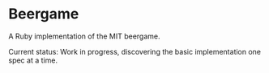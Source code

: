 Beergame
========

A Ruby implementation of the MIT beergame.

Current status: Work in progress, discovering the basic implementation one spec at a time.